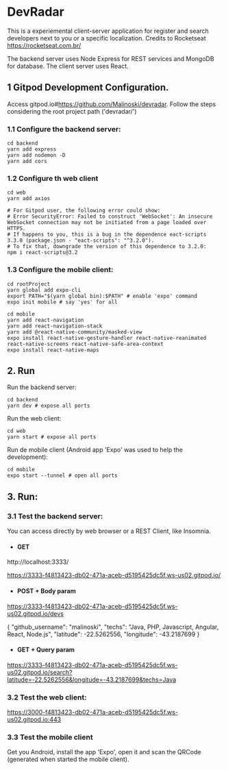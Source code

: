 # DevRadar

This is a experiemental client-server application for register and search developers next to you or a specific localization.
Credits to Rocketseat https://rocketseat.com.br/

The backend server uses Node Express for REST services and MongoDB for database.
The client server uses React.

## 1 Gitpod Development Configuration.

Access gitpod.io#https://github.com/Malinoski/devradar. Follow the steps considering the root project path ('devradar/')

### 1.1 Configure the backend server:

```
cd backend
yarn add express
yarn add nodemon -D
yarn add cors
```

### 1.2 Configure th web client

```
cd web
yarn add axios

# For Gitpod user, the following error could show: 
# Error SecurityError: Failed to construct 'WebSocket': An insecure WebSocket connection may not be initiated from a page loaded over HTTPS.
# If happens to you, this is a bug in the dependence eact-scripts 3.3.0 (package.json - "eact-scripts": "^3.2.0").
# To fix that, downgrade the version of this dependence to 3.2.0:
npm i react-scripts@3.2 
```

### 1.3 Configure the mobile client:

```
cd rootProject
yarn global add expo-cli
export PATH="$(yarn global bin):$PATH" # enable 'expo' command
expo init mobile # say 'yes' for all

cd mobile 
yarn add react-navigation
yarn add react-navigation-stack
yarn add @react-native-community/masked-view
expo install react-native-gesture-handler react-native-reanimated react-native-screens react-native-safe-area-context
expo install react-native-maps
```

## 2. Run

Run the backend server:

```
cd backend
yarn dev # expose all ports
```

Run the web client:

```
cd web
yarn start # expose all ports
```

Run de mobile client (Android app 'Expo' was used to help the development):

```
cd mobile
expo start --tunnel # open all ports
```

## 3. Run: 

### 3.1 Test the backend server: 

You can access directly by web browser or a REST Client, like Insomnia.

* #### GET

http://localhost:3333/

https://3333-f4813423-db02-471a-aceb-d5195425dc5f.ws-us02.gitpod.io/

* #### POST + Body param

https://3333-f4813423-db02-471a-aceb-d5195425dc5f.ws-us02.gitpod.io/devs

{
	"github_username": "malinoski",
	"techs": "Java, PHP, Javascript, Angular, React, Node.js",
	"latitude": -22.5262556,
	"longitude": -43.2187699
}

* #### GET + Query param

https://3333-f4813423-db02-471a-aceb-d5195425dc5f.ws-us02.gitpod.io/search?latitude=-22.5262556&longitude=-43.2187699&techs=Java

### 3.2 Test the web client:

https://3000-f4813423-db02-471a-aceb-d5195425dc5f.ws-us02.gitpod.io:443

### 3.3 Test the mobile client

Get you Android, install the app 'Expo', open it and scan the QRCode (generated when started the mobile client).